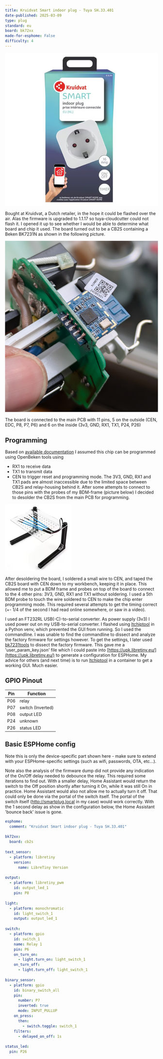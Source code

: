 ```yaml
---
title: Kruidvat Smart indoor plug - Tuya SH.33.401
date-published: 2025-03-09
type: plug
standard: eu
board: bk72xx
made-for-esphome: False
difficulty: 4
---
```


![Kruidvat Smart indoor plug - Tuya SH.33.401](prd-front-6153488-1-600x600.png)

Bought at Kruidvat, a Dutch retailer, in the hope it could be flashed over the air. Alas the firmware is upgraded to 1.1.17 so tuya-cloudcutter could not flash it. I opened it up to see whether I would be able to determine what board and chip it used. The board turned out to be a CB2S containing a Beken BK7231N as shown in the following picture.

![Picture of inside](PXL_20250214_135223501-smaller.jpg)

The board is connected to the main PCB with 11 pins, 5 on the outside (CEN, EDC, P8, P7, P6) and 6 on the inside (3v3, GND, RX1, TX1, P24, P26)

## Programming

Based on [available documentation](https://docs.libretiny.eu/) I assumed this chip can be programmed using OpenBeken tools using

- RX1 to receive data
- TX1 to transmit data
- CEN to trigger reset and programming mode.
The 3V3, GND, RX1 and TX1 pads are almost inaccessible due to the limited space between CB2S and relay-housing behind it. After some attempts to connect to those pins with the probes of my BDM-frame (picture below) I decided to desolder the CB2S from the main PCB for programming. 

![BDM-frame](BDM-frame.png)

After desoldering the board, I soldered a small wire to CEN, and taped the CB2S board with CEN down to my workbench, keeping it in place. This allowed me to put a BDM frame and probes on top of the board to connect to the 4 other pins: 3V3, GND, RX1 and TX1 without soldering. I used a 5th BDM probe to touch the wire soldered to CEN to make the chip enter programming mode. This required several attempts to get the timing correct (+- 1/4 of the second I had read online somewhere, or saw in a video).

I used an FT232RL USB(-C)-to-serial converter. As power supply (3v3) I used power out on my USB-to-serial converter. I flashed using [ltchiptool](https://docs.libretiny.eu/docs/flashing/tools/ltchiptool/) in a Python venv, which prevented the GUI from running. So I used the commandline. I was unable to find the commandline to dissect and analyze the factory firmware for settings however. To get the settings, I later used [bk7231tools](https://github.com/tuya-cloudcutter/bk7231tools) to dissect the factory firmware. This gave me a 'user_param_key.json' file which I could paste into [https://upk.libretiny.eu/](https://upk.libretiny.eu/) to generate a configuration for ESPHome. My advice for others (and next time) is to run [ltchiptool](https://docs.libretiny.eu/docs/flashing/tools/ltchiptool/) in a container to get a working GUI. Much easier.

## GPIO Pinout

| Pin   | Function          |
| ----- | ----------------- |
| P06   | relay             |
| P07   | switch (Inverted) |
| P08   | output LED        |
| P24   | unknown           |
| P26   | status LED        |

## Basic ESPHome config

Note this is only the device-specific part shown here - make sure to extend with your ESPHome-specific settings (such as wifi, passwords, OTA, etc...).

Note also the analysis of the firmware dump did not provide any indication of the On/Off delay needed to debounce the relay. This required some iterations to find out. With a smaller delay, Home Assistant would return the switch to the Off position shortly after turning it On, while it was still On in practice. Home Assistant would also not allow me to actually turn it off. That could only be done via the portal of the switch itself. The portal of the switch itself (http://smartplug.local in my case) would work correctly. With the 1 second delay as show in the configuration below, the Home Assistant 'bounce back' issue is gone.

```yaml
esphome:
  comment: "Kruidvat Smart indoor plug - Tuya SH.33.401"

bk72xx:
  board: cb2s

text_sensor:
  - platform: libretiny
    version:
      name: LibreTiny Version

output:
  - platform: libretiny_pwm
    id: output_led_1
    pin: P8

light:
  - platform: monochromatic
    id: light_switch_1
    output: output_led_1

switch:
  - platform: gpio
    id: switch_1
    name: Relay 1
    pin: P6
    on_turn_on:
      - light.turn_on: light_switch_1
    on_turn_off:
      - light.turn_off: light_switch_1

binary_sensor:
  - platform: gpio
    id: binary_switch_all
    pin:
      number: P7
      inverted: true
      mode: INPUT_PULLUP
    on_press:
      then:
        - switch.toggle: switch_1
    filters:
      - delayed_on_off: 1s

status_led:
  pin: P26
```

